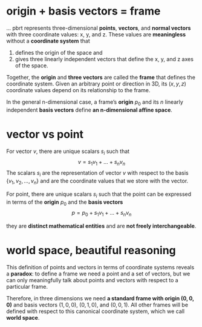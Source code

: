 # origin + basis vectors = frame
... pbrt represents three-dimensional **points**, **vectors**, and **normal vectors** with three coordinate values: x, y, and z. These values are **meaningless** without a **coordinate system** that

1. defines the origin of the space and
2. gives three linearly independent vectors that define the x, y, and z axes of the space.

Together, the **origin** and **three vectors** are called the **frame** that defines the coordinate system. Given an arbitrary point or direction in 3D, its $(x,y,z)$ coordinate values depend on its relationship to the frame.

In the general n-dimensional case, a frame’s **origin** $p_0$ and its $n$ linearly independent **basis vectors** define **an n-dimensional affine space**.

# vector vs point
For vector $v$, there are unique scalars $s_i$ such that
$$v = s_1v_1 + ... + s_nv_n$$
The scalars $s_i$ are the representation of vector $v$ with respect to the basis $\{v_1, v_2, ... , v_n\}$ and are the coordinate values that we store with the vector.

For point, there are unique scalars $s_i$ such that the point can be expressed in terms of the **origin** $p_0$ and the **basis vectors**
$$p = p_0 + s_1v_1 + ... + s_nv_n$$

they are **distinct mathematical entities** and are **not freely interchangeable**.

# world space, beautiful reasoning
This definition of points and vectors in terms of coordinate systems reveals a **paradox**: to define a frame we need a point and a set of vectors, but we can only meaningfully talk about points and vectors with respect to a particular frame.

Therefore, in three dimensions we need **a standard frame with origin $(0,0,0)$** and basis vectors $(1,0,0)$, $(0,1,0)$, and $(0,0,1)$. All other frames will be defined with respect to this canonical coordinate system, which we call **world space**.
